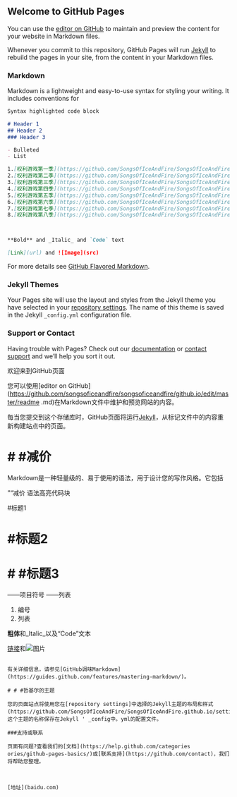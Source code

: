 

## Welcome to GitHub Pages

You can use the [editor on GitHub](https://github.com/SongsOfIceAndFire/SongsOfIceAndFire.github.io/edit/master/README.md) to maintain and preview the content for your website in Markdown files.

Whenever you commit to this repository, GitHub Pages will run [Jekyll](https://jekyllrb.com/) to rebuild the pages in your site, from the content in your Markdown files.

### Markdown

Markdown is a lightweight and easy-to-use syntax for styling your writing. It includes conventions for

```markdown
Syntax highlighted code block

# Header 1
## Header 2
### Header 3

- Bulleted
- List

1.[权利游戏第一季](https://github.com/SongsOfIceAndFire/SongsOfIceAndFire.github.io/edit/master/README.md)
2.[权利游戏第二季](https://github.com/SongsOfIceAndFire/SongsOfIceAndFire.github.io/edit/master/README.md)
3.[权利游戏第三季](https://github.com/SongsOfIceAndFire/SongsOfIceAndFire.github.io/edit/master/README.md) 
4.[权利游戏第四季](https://github.com/SongsOfIceAndFire/SongsOfIceAndFire.github.io/edit/master/README.md)
5.[权利游戏第五季](https://github.com/SongsOfIceAndFire/SongsOfIceAndFire.github.io/edit/master/README.md)
6.[权利游戏第六季](https://github.com/SongsOfIceAndFire/SongsOfIceAndFire.github.io/edit/master/README.md)
7.[权利游戏第七季](https://github.com/SongsOfIceAndFire/SongsOfIceAndFire.github.io/edit/master/README.md)
8.[权利游戏第八季](https://github.com/SongsOfIceAndFire/SongsOfIceAndFire.github.io/edit/master/README.md)



**Bold** and _Italic_ and `Code` text

[Link](url) and ![Image](src)
```

For more details see [GitHub Flavored Markdown](https://guides.github.com/features/mastering-markdown/).

### Jekyll Themes

Your Pages site will use the layout and styles from the Jekyll theme you have selected in your [repository settings](https://github.com/SongsOfIceAndFire/SongsOfIceAndFire.github.io/settings). The name of this theme is saved in the Jekyll `_config.yml` configuration file.

### Support or Contact

Having trouble with Pages? Check out our [documentation](https://help.github.com/categories/github-pages-basics/) or [contact support](https://github.com/contact) and we’ll help you sort it out.




欢迎来到GitHub页面

您可以使用[editor on GitHub](https://github.com/songsoficeandfire/songsoficeandfire/github.io/edit/master/readme .md)在Markdown文件中维护和预览网站的内容。

每当您提交到这个存储库时，GitHub页面将运行[Jekyll](https://jekyllrb.com/)，从标记文件中的内容重新构建站点中的页面。

# # #减价

Markdown是一种轻量级的、易于使用的语法，用于设计您的写作风格。它包括

”“减价
语法高亮代码块

#标题1
# #标题2
# # #标题3

——项目符号
——列表

1. 编号
2. 列表

**粗体**和_Italic_以及“Code”文本

[链接](url)和![图片](src)
```

有关详细信息，请参见[GitHub调味Markdown](https://guides.github.com/features/mastering-markdown/)。

# # #哲基尔的主题

您的页面站点将使用您在[repository settings]中选择的Jekyll主题的布局和样式(https://github.com/SongsOfIceAndFire/SongsOfIceAndFire.github.io/settings)。这个主题的名称保存在Jekyll ' _config中。yml的配置文件。

###支持或联系

页面有问题?查看我们的[文档](https://help.github.com/categories ories/github-pages-basics/)或[联系支持](https://github.com/contact)，我们将帮助您整理。



[地址](baidu.com)


